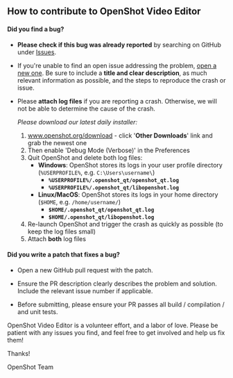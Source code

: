 ## How to contribute to OpenShot Video Editor

#### **Did you find a bug?**

* **Please check if this bug was already reported** by searching on GitHub under [Issues](https://github.com/OpenShot/openshot-qt/issues).

* If you're unable to find an open issue addressing the problem, [open a new one](https://github.com/OpenShot/openshot-qt/issues/new). Be sure to include a **title and clear description**, as much relevant information as possible, and the steps to reproduce the crash or issue.

* Please **attach log files** if you are reporting a crash. Otherwise, we will not be able to determine the cause of the crash.

  _Please download our latest daily installer:_

  1. www.openshot.org/download - click '**Other Downloads**' link and grab the newest one
  2. Then enable 'Debug Mode (Verbose)' in the Preferences
  3. Quit OpenShot and delete both log files:
      * **Windows**: OpenShot stores its logs in your user profile directory (`%USERPROFILE%`, e.g. `C:\Users\username\`)
        * **`%USERPROFILE%/.openshot_qt/openshot_qt.log`**
        * **`%USERPROFILE%/.openshot_qt/libopenshot.log`**
      * **Linux/MacOS**: OpenShot stores its logs in your home directory (`$HOME`, e.g. `/home/username/`)
        * **`$HOME/.openshot_qt/openshot_qt.log`**
        * **`$HOME/.openshot_qt/libopenshot.log`**
  4. Re-launch OpenShot and trigger the crash as quickly as possible (to keep the log files small)
  5. Attach **both** log files

#### **Did you write a patch that fixes a bug?**

* Open a new GitHub pull request with the patch.

* Ensure the PR description clearly describes the problem and solution. Include the relevant issue number if applicable.

* Before submitting, please ensure your PR passes all build / compilation / and unit tests.

OpenShot Video Editor is a volunteer effort, and a labor of love. Please be patient with any issues you find, and feel free to get involved and help us fix them! 


Thanks!

OpenShot Team

